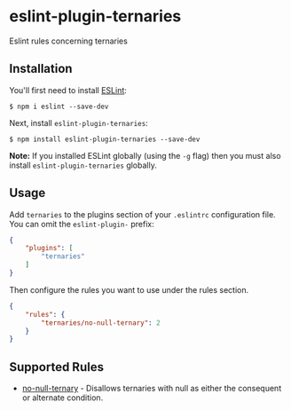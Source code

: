 # eslint-plugin-ternaries

Eslint rules concerning ternaries

## Installation

You'll first need to install [ESLint](http://eslint.org):

```
$ npm i eslint --save-dev
```

Next, install `eslint-plugin-ternaries`:

```
$ npm install eslint-plugin-ternaries --save-dev
```

**Note:** If you installed ESLint globally (using the `-g` flag) then you must also install `eslint-plugin-ternaries` globally.

## Usage

Add `ternaries` to the plugins section of your `.eslintrc` configuration file. You can omit the `eslint-plugin-` prefix:

```json
{
    "plugins": [
        "ternaries"
    ]
}
```


Then configure the rules you want to use under the rules section.

```json
{
    "rules": {
        "ternaries/no-null-ternary": 2
    }
}
```

## Supported Rules

* [no-null-ternary](docs/no-null-ternary) - Disallows ternaries with null as either the consequent or alternate condition.





